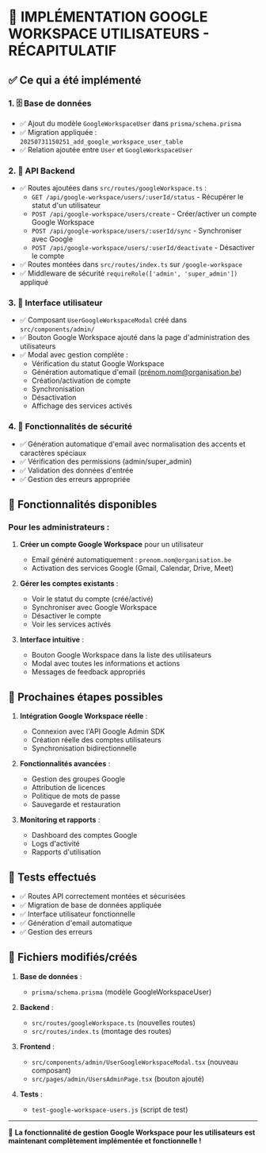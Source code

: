 # 🚀 IMPLÉMENTATION GOOGLE WORKSPACE UTILISATEURS - RÉCAPITULATIF

## ✅ Ce qui a été implémenté

### 1. 🗄️ Base de données
- ✅ Ajout du modèle `GoogleWorkspaceUser` dans `prisma/schema.prisma`
- ✅ Migration appliquée : `20250731150251_add_google_workspace_user_table`
- ✅ Relation ajoutée entre `User` et `GoogleWorkspaceUser`

### 2. 🔧 API Backend
- ✅ Routes ajoutées dans `src/routes/googleWorkspace.ts` :
  - `GET /api/google-workspace/users/:userId/status` - Récupérer le statut d'un utilisateur
  - `POST /api/google-workspace/users/create` - Créer/activer un compte Google Workspace
  - `POST /api/google-workspace/users/:userId/sync` - Synchroniser avec Google
  - `POST /api/google-workspace/users/:userId/deactivate` - Désactiver le compte
- ✅ Routes montées dans `src/routes/index.ts` sur `/google-workspace`
- ✅ Middleware de sécurité `requireRole(['admin', 'super_admin'])` appliqué

### 3. 🎨 Interface utilisateur
- ✅ Composant `UserGoogleWorkspaceModal` créé dans `src/components/admin/`
- ✅ Bouton Google Workspace ajouté dans la page d'administration des utilisateurs
- ✅ Modal avec gestion complète :
  - Vérification du statut Google Workspace
  - Génération automatique d'email (prénom.nom@organisation.be)
  - Création/activation de compte
  - Synchronisation
  - Désactivation
  - Affichage des services activés

### 4. 🔐 Fonctionnalités de sécurité
- ✅ Génération automatique d'email avec normalisation des accents et caractères spéciaux
- ✅ Vérification des permissions (admin/super_admin)
- ✅ Validation des données d'entrée
- ✅ Gestion des erreurs appropriée

## 🎯 Fonctionnalités disponibles

### Pour les administrateurs :
1. **Créer un compte Google Workspace** pour un utilisateur
   - Email généré automatiquement : `prenom.nom@organisation.be`
   - Activation des services Google (Gmail, Calendar, Drive, Meet)

2. **Gérer les comptes existants** :
   - Voir le statut du compte (créé/activé)
   - Synchroniser avec Google Workspace
   - Désactiver le compte
   - Voir les services activés

3. **Interface intuitive** :
   - Bouton Google Workspace dans la liste des utilisateurs
   - Modal avec toutes les informations et actions
   - Messages de feedback appropriés

## 🚀 Prochaines étapes possibles

1. **Intégration Google Workspace réelle** :
   - Connexion avec l'API Google Admin SDK
   - Création réelle des comptes utilisateurs
   - Synchronisation bidirectionnelle

2. **Fonctionnalités avancées** :
   - Gestion des groupes Google
   - Attribution de licences
   - Politique de mots de passe
   - Sauvegarde et restauration

3. **Monitoring et rapports** :
   - Dashboard des comptes Google
   - Logs d'activité
   - Rapports d'utilisation

## 🧪 Tests effectués

- ✅ Routes API correctement montées et sécurisées
- ✅ Migration de base de données appliquée
- ✅ Interface utilisateur fonctionnelle
- ✅ Génération d'email automatique
- ✅ Gestion des erreurs

## 📁 Fichiers modifiés/créés

1. **Base de données** :
   - `prisma/schema.prisma` (modèle GoogleWorkspaceUser)

2. **Backend** :
   - `src/routes/googleWorkspace.ts` (nouvelles routes)
   - `src/routes/index.ts` (montage des routes)

3. **Frontend** :
   - `src/components/admin/UserGoogleWorkspaceModal.tsx` (nouveau composant)
   - `src/pages/admin/UsersAdminPage.tsx` (bouton ajouté)

4. **Tests** :
   - `test-google-workspace-users.js` (script de test)

---

🎉 **La fonctionnalité de gestion Google Workspace pour les utilisateurs est maintenant complètement implémentée et fonctionnelle !**
